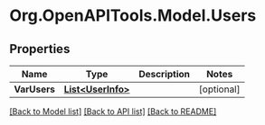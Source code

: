 # Org.OpenAPITools.Model.Users

## Properties

Name | Type | Description | Notes
------------ | ------------- | ------------- | -------------
**VarUsers** | [**List&lt;UserInfo&gt;**](UserInfo.md) |  | [optional] 

[[Back to Model list]](../README.md#documentation-for-models) [[Back to API list]](../README.md#documentation-for-api-endpoints) [[Back to README]](../README.md)

